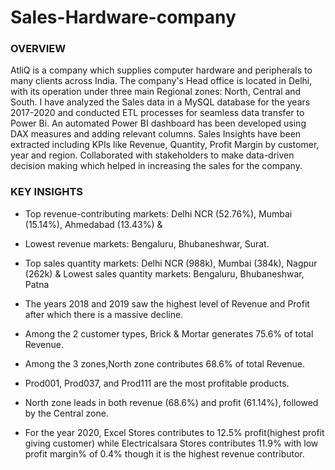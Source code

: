 # Sales-Hardware-company


### OVERVIEW
AtliQ is a company which supplies computer hardware and peripherals to many clients across India.
 The company's Head office is located in Delhi, with its operation under three main Regional zones: North, Central and South.
 I have analyzed the Sales data in a MySQL database for the years 2017-2020 and conducted ETL processes for seamless data transfer to Power Bi.
 An automated Power BI dashboard has been developed using DAX measures and adding relevant columns.
 Sales Insights have been extracted including KPIs like Revenue, Quantity, Profit Margin by customer, year and region.
 Collaborated with stakeholders to make data-driven decision making which helped in increasing the sales for the company.

### KEY INSIGHTS
* Top revenue-contributing markets: Delhi NCR (52.76%), Mumbai (15.14%), Ahmedabad (13.43%) &

* Lowest revenue markets: Bengaluru, Bhubaneshwar, Surat.

* Top sales quantity markets: Delhi NCR (988k), Mumbai (384k), Nagpur (262k) & Lowest sales quantity markets: Bengaluru, Bhubaneshwar, Patna

* The years 2018 and 2019 saw the highest level of Revenue and Profit after which there is a massive decline.

* Among the 2 customer types, Brick & Mortar generates 75.6% of total Revenue.

* Among the 3 zones,North zone contributes 68.6% of total Revenue.

* Prod001, Prod037, and Prod111 are the most profitable products.

* North zone leads in both revenue (68.6%) and profit (61.14%), followed by the Central zone.

* For the year 2020, Excel Stores contributes to 12.5% profit(highest profit giving customer) while Electricalsara Stores contributes 11.9% with low profit margin% of 0.4% though it is the highest revenue contributor.



